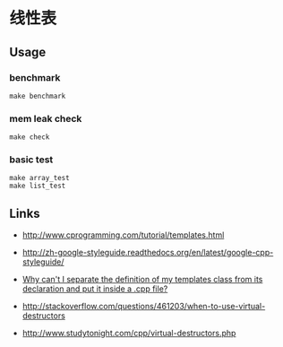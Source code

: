 # 线性表

## Usage

### benchmark

`make benchmark`

### mem leak check

`make check`

### basic test

```
make array_test
make list_test
```

## Links

- http://www.cprogramming.com/tutorial/templates.html

- http://zh-google-styleguide.readthedocs.org/en/latest/google-cpp-styleguide/

- [Why can't I separate the definition of my templates class from its declaration and put it inside a .cpp file?](http://www.parashift.com/c%2B%2B-faq-lite/templates-defn-vs-decl.html)

- http://stackoverflow.com/questions/461203/when-to-use-virtual-destructors

- http://www.studytonight.com/cpp/virtual-destructors.php
